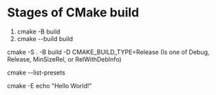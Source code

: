 # Stages of CMake build

1. cmake -B build
2. cmake --build build


cmake -S . -B build -D CMAKE_BUILD_TYPE=Release
(Is one of Debug, Release, MinSizeRel, or RelWithDebInfo)

cmake --list-presets

cmake -E echo "Hello World!"
